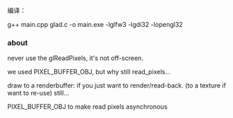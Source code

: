 
编译：

g++ main.cpp glad.c  -o main.exe -lglfw3 -lgdi32 -lopengl32


### about
never use the glReadPixels, it's not off-screen.

we used PIXEL_BUFFER_OBJ, but why still read_pixels...

draw to a renderbuffer: if you just want to render/read-back. (to a texture if want to re-use)
still...

PIXEL_BUFFER_OBJ to make read pixels asynchronous

